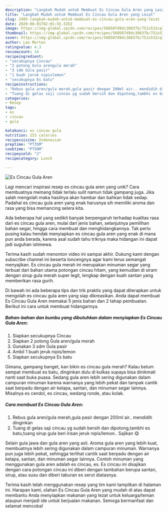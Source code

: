 ```yaml
---
description: "Langkah Mudah untuk Membuat Es Cincau Gula Aren yang Lezat"
title: "Langkah Mudah untuk Membuat Es Cincau Gula Aren yang Lezat"
slug: 2495-langkah-mudah-untuk-membuat-es-cincau-gula-aren-yang-lezat
date: 2020-08-01T02:01:55.535Z
image: https://img-global.cpcdn.com/recipes/560507d9dc38037b/751x532cq70/es-cincau-gula-aren-foto-resep-utama.jpg
thumbnail: https://img-global.cpcdn.com/recipes/560507d9dc38037b/751x532cq70/es-cincau-gula-aren-foto-resep-utama.jpg
cover: https://img-global.cpcdn.com/recipes/560507d9dc38037b/751x532cq70/es-cincau-gula-aren-foto-resep-utama.jpg
author: Leo Morton
ratingvalue: 4.3
reviewcount: 14
recipeingredient:
- "secukupnya Cincau"
- "2 potong Gula arengula merah"
- "3 sdm Gula pasir"
- "1 buah jeruk nipislemon"
- "secukupnya Es batu"
recipeinstructions:
- "Rebus gula aren/gula merah,gula pasir dengan 200ml air.. mendidih dinginkan"
- "Tuang di gelas saji cincau yg sudah bersih dan dipotong,tambhi es batu,tuang sirup gula beri irisan jeruk nipis/lemon.. Sajikan 😋"
categories:
- Resep
tags:
- es
- cincau
- gula

katakunci: es cincau gula 
nutrition: 253 calories
recipecuisine: Indonesian
preptime: "PT35M"
cooktime: "PT50M"
recipeyield: "2"
recipecategory: Lunch

---
```



![Es Cincau Gula Aren](https://img-global.cpcdn.com/recipes/560507d9dc38037b/751x532cq70/es-cincau-gula-aren-foto-resep-utama.jpg)

Lagi mencari inspirasi resep es cincau gula aren yang unik? Cara membuatnya memang tidak terlalu sulit namun tidak gampang juga. Jika salah mengolah maka hasilnya akan hambar dan bahkan tidak sedap. Padahal es cincau gula aren yang enak harusnya sih memiliki aroma dan rasa yang bisa memancing selera kita.

Ada beberapa hal yang sedikit banyak berpengaruh terhadap kualitas rasa dari es cincau gula aren, mulai dari jenis bahan, selanjutnya pemilihan bahan segar, hingga cara membuat dan menghidangkannya. Tak perlu pusing kalau hendak menyiapkan es cincau gula aren yang enak di mana pun anda berada, karena asal sudah tahu triknya maka hidangan ini dapat jadi suguhan istimewa.

Terima kasih sudah menonton video ini sampai akhir. Dukung kami dengan subscribe channel ini beserta loncengnya agar kami terus semangat menyajikan. Es cincau gula merah ini merupakan minuman segar yang terbuat dari bahan utama potongan cincau hitam, yang kemudian di siram dengan sirup gula merah super legit, lengkap dengan kuah santan yang memberikan rasa gurih.


Di bawah ini ada beberapa tips dan trik praktis yang dapat diterapkan untuk mengolah es cincau gula aren yang siap dikreasikan. Anda dapat membuat Es Cincau Gula Aren memakai 5 jenis bahan dan 2 tahap pembuatan. Berikut ini cara untuk membuat hidangannya.

<!--inarticleads1-->

##### Bahan-bahan dan bumbu yang dibutuhkan dalam menyiapkan Es Cincau Gula Aren:

1. Siapkan secukupnya Cincau
1. Siapkan 2 potong Gula aren/gula merah
1. Gunakan 3 sdm Gula pasir
1. Ambil 1 buah jeruk nipis/lemon
1. Siapkan secukupnya Es batu


Gimana, gampang banget, kan bikin es cincau gula merah? Kalau belum sempat membuat es batu, dinginkan dulu di kulkas supaya bisa dinikmati nanti saat buka puasa. Sedang gula aren lebih sering digunakan dalam campuran minuman karena warnanya yang lebih pekat dan tampak cantik saat berpadu dengan air kelapa, santan, dan minuman segar lainnya. Misalnya es cendol, es cincau, wedang ronde, atau kolak. 

<!--inarticleads2-->

##### Cara membuat Es Cincau Gula Aren:

1. Rebus gula aren/gula merah,gula pasir dengan 200ml air.. mendidih dinginkan
1. Tuang di gelas saji cincau yg sudah bersih dan dipotong,tambhi es batu,tuang sirup gula beri irisan jeruk nipis/lemon.. Sajikan 😋


Selain gula jawa dan gula aren yang asli. Aroma gula aren yang lebih kuat, membuatnya lebih sering digunakan dalam campuran minuman. Warnanya pun juga lebih pekat, sehingga terlihat cantik saat berpadu dengan air kelapa, santan, dan minuman segar lainnya. Contoh minuman yang menggunakan gula aren adalah es cincau, es. Es cincau ini disajikan dengan cara potongan cincau ini diberi dengan tambahan berupa santan, sirup, atau susu dan diberi taburan es serut diatasnya. 

Terima kasih telah menggunakan resep yang tim kami tampilkan di halaman ini. Harapan kami, olahan Es Cincau Gula Aren yang mudah di atas dapat membantu Anda menyiapkan makanan yang lezat untuk keluarga/teman ataupun menjadi ide untuk berjualan makanan. Semoga bermanfaat dan selamat mencoba!
